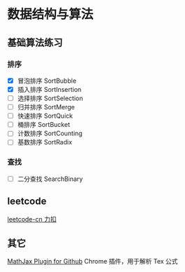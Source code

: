 # 数据结构与算法


## 基础算法练习
### 排序
- [x] 冒泡排序 SortBubble
- [x] 插入排序 SortInsertion
- [ ] 选择排序 SortSelection
- [ ] 归并排序 SortMerge
- [ ] 快速排序 SortQuick
- [ ] 桶排序 SortBucket
- [ ] 计数排序 SortCounting
- [ ] 基数排序 SortRadix

### 查找
- [ ] 二分查找 SearchBinary


## leetcode
[leetcode-cn 力扣](https://leetcode-cn.com/)


## 其它
[MathJax Plugin for Github](https://chrome.google.com/webstore/detail/github-with-mathjax/ioemnmodlmafdkllaclgeombjnmnbima) Chrome 插件，用于解析 Tex 公式
